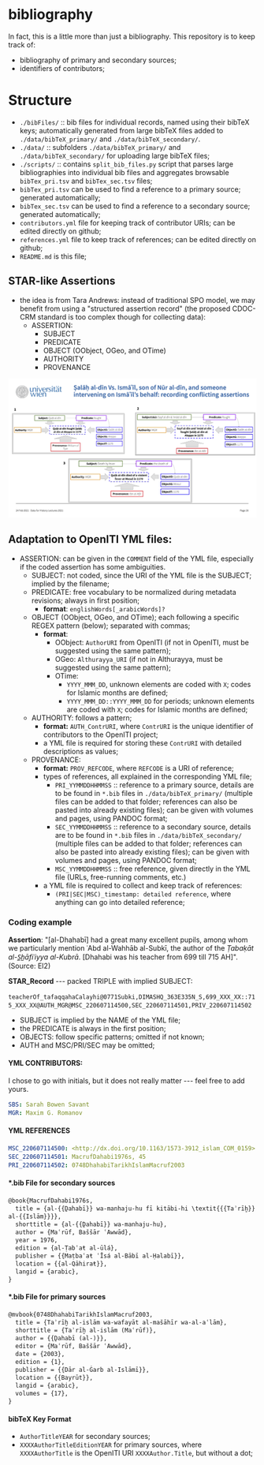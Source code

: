 # bibliography

In fact, this is a little more than just a bibliography. This repository is to keep track of:

- bibliography of primary and secondary sources;
- identifiers of contributors;

# Structure

- `./bibFiles/` :: bib files for individual records, named using their bibTeX keys; automatically generated from large bibTeX files added to `./data/bibTeX_primary/` and `./data/bibTeX_secondary/`.
- `./data/` :: subfolders `./data/bibTeX_primary/` and `./data/bibTeX_secondary/` for uploading large bibTeX files;
- `./scripts/` :: contains `split_bib_files.py` script that parses large bibliographies into individual bib files and aggregates browsable `bibTex_pri.tsv` and `bibTex_sec.tsv` files;
- `bibTex_pri.tsv` can be used to find a reference to a primary source; generated automatically;
- `bibTex_sec.tsv` can be used to find a reference to a secondary source; generated automatically;
- `contributors.yml` file for keeping track of contributor URIs; can be edited directly on github;
- `references.yml` file to keep track of references; can be edited directly on github;
- `README.md` is this file;


## STAR-like Assertions

- the idea is from Tara Andrews: instead of traditional SPO model, we may benefit from using a "structured assertion record" (the proposed CDOC-CRM standard is too complex though for collecting data):
	- ASSERTION:
		- SUBJECT
		- PREDICATE
		- OBJECT (OObject, OGeo, and OTime)
		- AUTHORITY
		- PROVENANCE

![./scripts/STAR_examples.png](./scripts/STAR_examples.png)

## Adaptation to OpenITI YML files:

- ASSERTION: can be given in the `COMMENT` field of the YML file, especially if the coded assertion has some ambiguities.
	- SUBJECT: not coded, since the URI of the YML file is the SUBJECT; implied by the filename;
	- PREDICATE: free vocabulary to be normalized during metadata revisions; always in first position;
		- **format**: `englishWords[_arabicWords]?`
	- OBJECT (OObject, OGeo, and OTime); each following a specific REGEX pattern (below); separated with commas;
		- **format**:
			- OObject: `AuthorURI` from OpenITI (if not in OpenITI, must be suggested using the same pattern);
			- OGeo: `Althurayya_URI` (if not in Althurayya, must be suggested using the same pattern);
			- OTime:
				- `YYYY_MMM_DD`, unknown elements are coded with `X`; codes for Islamic months are defined;
				- `YYYY_MMM_DD::YYYY_MMM_DD` for periods; unknown elements are coded with `X`; codes for Islamic months are defined;
	- AUTHORITY: follows a pattern;
		- **format:** `AUTH_ContrURI`, where `ContrURI` is the unique identifier of contributors to the OpenITI project;
		- a YML file is required for storing these `ContrURI` with detailed descriptions as values;
	- PROVENANCE:
		- **format:** `PROV_REFCODE`, where `REFCODE` is a URI of reference;
		- types of references, all explained in the corresponding YML file;
			- `PRI_YYMMDDHHMMSS` :: reference to a primary source, details are to be found in `*.bib` files in `./data/bibTeX_primary/` (multiple files can be added to that folder; references can also be pasted into already existing files); can be given with volumes and pages, using PANDOC format; 
			- `SEC_YYMMDDHHMMSS` :: reference to a secondary source, details are to be found in `*.bib` files in `./data/bibTeX_secondary/` (multiple files can be added to that folder; references can also be pasted into already existing files); can be given with volumes and pages, using PANDOC format;
			- `MSC_YYMMDDHHMMSS` :: free reference, given directly in the YML file (URLs, free-running comments, etc.)
		- a YML file is required to collect and keep track of references:
			- `(PRI|SEC|MSC)_timestamp: detailed reference`, where anything can go into detailed reference;	
	
### Coding example

**Assertion**: "[al-Dhahabī] had a great many excellent pupils, among whom we particularly mention ʿAbd al-Wahhāb al-Subkī, the author of the _Ṭabaḳāt al-S̲h̲āfiʿiyya al-Kubrā_. [Dhahabi was his teacher from 699 till 715 AH]". (Source: EI2)

**STAR_Record** --- packed TRIPLE with implied SUBJECT:

`teacherOf_tafaqqahaCalayhi@0771Subki,DIMASHQ_363E335N_S,699_XXX_XX::715_XXX_XX@AUTH_MGR@MSC_220607114500,SEC_220607114501,PRIV_220607114502`

- SUBJECT is implied by the NAME of the YML file; 
- the PREDICATE is always in the first position;
- OBJECTS: follow specific patterns; omitted if not known;
- AUTH and MSC/PRI/SEC may be omitted;

#### YML CONTRIBUTORS:

I chose to go with initials, but it does not really matter --- feel free to add yours.

```yml
SBS: Sarah Bowen Savant
MGR: Maxim G. Romanov
```

#### YML REFERENCES



```yml
MSC_220607114500: <http://dx.doi.org/10.1163/1573-3912_islam_COM_0159>
SEC_220607114501: MacrufDahabi1976s, 45
PRI_220607114502: 0748DhahabiTarikhIslamMacruf2003

```

#### *.bib File for secondary sources

```
@book{MacrufDahabi1976s,
  title = {al-{{Ḏahabī}} wa-manhaju-hu fī kitābi-hi \textit{{{Taʾrīḫ}} al-{{Islām}}}},
  shorttitle = {al-{{Ḏahabī}} wa-manhaju-hu},
  author = {Maʿrūf, Baššār ʿAwwād},
  year = 1976,
  edition = {al-Ṭabʿaŧ al-ūlá},
  publisher = {{Maṭbaʿaŧ ʿĪsá al-Bābī al-Ḥalabī}},
  location = {{al-Qāhiraŧ}},
  langid = {arabic},
}

```

#### *.bib File for primary sources

```
@mvbook{0748DhahabiTarikhIslamMacruf2003,
  title = {Taʾrīḫ al-islām wa-wafayāt al-mašāhīr wa-al-aʿlām},
  shorttitle = {Taʾrīḫ al-islām (Maʿrūf)},
  author = {{Ḏahabī (al-)}},
  editor = {Maʿrūf, Baššār ʿAwwād},
  date = {2003},
  edition = {1},
  publisher = {{Dār al-Ġarb al-Islāmī}},
  location = {{Bayrūt}},
  langid = {arabic},
  volumes = {17},
}

```

#### bibTeX Key Format

- `AuthorTitleYEAR` for secondary sources;
- `XXXXAuthorTitleEditionYEAR` for primary sources, where `XXXXAuthorTitle` is the OpenITI URI `XXXXAuthor.Title`, but without a dot;
